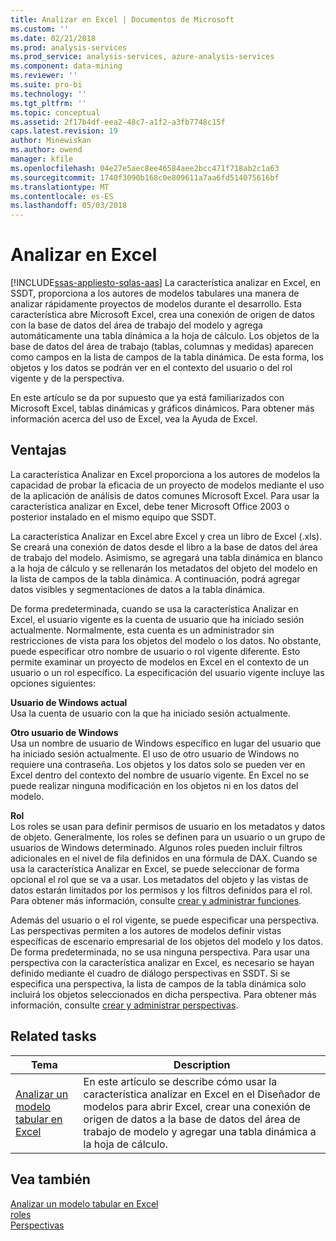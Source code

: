 ```yaml
---
title: Analizar en Excel | Documentos de Microsoft
ms.custom: ''
ms.date: 02/21/2018
ms.prod: analysis-services
ms.prod_service: analysis-services, azure-analysis-services
ms.component: data-mining
ms.reviewer: ''
ms.suite: pro-bi
ms.technology: ''
ms.tgt_pltfrm: ''
ms.topic: conceptual
ms.assetid: 2f17b4df-eea2-48c7-a1f2-a3fb7748c15f
caps.latest.revision: 19
author: Minewiskan
ms.author: owend
manager: kfile
ms.openlocfilehash: 04e27e5aec8ee46584aee2bcc471f718ab2c1a63
ms.sourcegitcommit: 1740f3090b168c0e809611a7aa6fd514075616bf
ms.translationtype: MT
ms.contentlocale: es-ES
ms.lasthandoff: 05/03/2018
---
```

# <a name="analyze-in-excel"></a>Analizar en Excel
[!INCLUDE[ssas-appliesto-sqlas-aas](../../includes/ssas-appliesto-sqlas-aas.md)]
  La característica analizar en Excel, en SSDT, proporciona a los autores de modelos tabulares una manera de analizar rápidamente proyectos de modelos durante el desarrollo. Esta característica abre Microsoft Excel, crea una conexión de origen de datos con la base de datos del área de trabajo del modelo y agrega automáticamente una tabla dinámica a la hoja de cálculo. Los objetos de la base de datos del área de trabajo (tablas, columnas y medidas) aparecen como campos en la lista de campos de la tabla dinámica. De esta forma, los objetos y los datos se podrán ver en el contexto del usuario o del rol vigente y de la perspectiva.  
  
 En este artículo se da por supuesto que ya está familiarizados con Microsoft Excel, tablas dinámicas y gráficos dinámicos. Para obtener más información acerca del uso de Excel, vea la Ayuda de Excel.  
  
##  <a name="bkmk_benefits"></a> Ventajas  
 La característica Analizar en Excel proporciona a los autores de modelos la capacidad de probar la eficacia de un proyecto de modelos mediante el uso de la aplicación de análisis de datos comunes Microsoft Excel. Para usar la característica analizar en Excel, debe tener Microsoft Office 2003 o posterior instalado en el mismo equipo que SSDT.  
  
 La característica Analizar en Excel abre Excel y crea un libro de Excel (.xls). Se creará una conexión de datos desde el libro a la base de datos del área de trabajo del modelo. Asimismo, se agregará una tabla dinámica en blanco a la hoja de cálculo y se rellenarán los metadatos del objeto del modelo en la lista de campos de la tabla dinámica. A continuación, podrá agregar datos visibles y segmentaciones de datos a la tabla dinámica.  
  
 De forma predeterminada, cuando se usa la característica Analizar en Excel, el usuario vigente es la cuenta de usuario que ha iniciado sesión actualmente. Normalmente, esta cuenta es un administrador sin restricciones de vista para los objetos del modelo o los datos. No obstante, puede especificar otro nombre de usuario o rol vigente diferente. Esto permite examinar un proyecto de modelos en Excel en el contexto de un usuario o un rol específico. La especificación del usuario vigente incluye las opciones siguientes:  
  
 **Usuario de Windows actual**  
 Usa la cuenta de usuario con la que ha iniciado sesión actualmente.  
  
 **Otro usuario de Windows**  
 Usa un nombre de usuario de Windows específico en lugar del usuario que ha iniciado sesión actualmente. El uso de otro usuario de Windows no requiere una contraseña. Los objetos y los datos solo se pueden ver en Excel dentro del contexto del nombre de usuario vigente. En Excel no se puede realizar ninguna modificación en los objetos ni en los datos del modelo.  
  
 **Rol**  
 Los roles se usan para definir permisos de usuario en los metadatos y datos de objeto. Generalmente, los roles se definen para un usuario o un grupo de usuarios de Windows determinado. Algunos roles pueden incluir filtros adicionales en el nivel de fila definidos en una fórmula de DAX. Cuando se usa la característica Analizar en Excel, se puede seleccionar de forma opcional el rol que se va a usar. Los metadatos del objeto y las vistas de datos estarán limitados por los permisos y los filtros definidos para el rol. Para obtener más información, consulte [crear y administrar funciones](../../analysis-services/tabular-models/create-and-manage-roles-ssas-tabular.md).  
  
 Además del usuario o el rol vigente, se puede especificar una perspectiva. Las perspectivas permiten a los autores de modelos definir vistas específicas de escenario empresarial de los objetos del modelo y los datos. De forma predeterminada, no se usa ninguna perspectiva. Para usar una perspectiva con la característica analizar en Excel, es necesario se hayan definido mediante el cuadro de diálogo perspectivas en SSDT. Si se especifica una perspectiva, la lista de campos de la tabla dinámica solo incluirá los objetos seleccionados en dicha perspectiva. Para obtener más información, consulte [crear y administrar perspectivas](../../analysis-services/tabular-models/create-and-manage-perspectives-ssas-tabular.md).  
  
##  <a name="bkmk_rt"></a> Related tasks  
  
|**Tema**|**Description**|  
|---------------|---------------------|  
|[Analizar un modelo tabular en Excel](../../analysis-services/tabular-models/analyze-a-tabular-model-in-excel-ssas-tabular.md)|En este artículo se describe cómo usar la característica analizar en Excel en el Diseñador de modelos para abrir Excel, crear una conexión de origen de datos a la base de datos del área de trabajo de modelo y agregar una tabla dinámica a la hoja de cálculo.|  
  
## <a name="see-also"></a>Vea también  
 [Analizar un modelo tabular en Excel](../../analysis-services/tabular-models/analyze-a-tabular-model-in-excel-ssas-tabular.md)   
 [roles](../../analysis-services/tabular-models/roles-ssas-tabular.md)   
 [Perspectivas](../../analysis-services/tabular-models/perspectives-ssas-tabular.md)  
  
  
